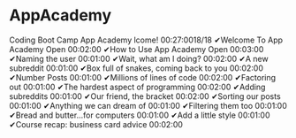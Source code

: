 # AppAcademy
Coding Boot Camp App Academy
lcome!
00:27:0018/18
✔︎Welcome To App Academy Open
00:02:00
✔︎How to Use App Academy Open
00:03:00
✔︎Naming the user
00:01:00
✔︎Wait, what am I doing?
00:02:00
✔︎A new subreddit
00:01:00
✔︎Box full of snakes, coming back to you
00:02:00
✔︎Number Posts
00:01:00
✔︎Millions of lines of code
00:02:00
✔︎Factoring out
00:01:00
✔︎The hardest aspect of programming
00:02:00
✔︎Adding subreddits
00:01:00
✔︎Our friend, the bracket
00:02:00
✔︎Sorting our posts
00:01:00
✔︎Anything we can dream of
00:01:00
✔︎Filtering them too
00:01:00
✔︎Bread and butter...for computers
00:01:00
✔︎Add a little style
00:01:00
✔︎Course recap: business card advice
00:02:00
